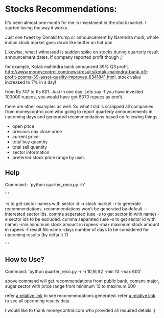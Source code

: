 Stocks Recommendations:
=======================	

It's been almost one month for me in investment in the stock market. I started loving the way it works. 

Just one tweet by Donald trump or announcement by Narendra modi, whole indian stock market goes down like butter on hot pan.

Likewise, what I witnessed is sudden spike on stocks during quarterly result announcement dates. If company reported profit though ;)

for example, Kotak mahindra bank announced 39% Q3 profit. http://www.moneycontrol.com/news/results/kotak-mahindra-bank-q3-profit-zooms-39-asset-quality-improves_8341841.html. stock value increased to 7% in a day!

from Rs 747 to Rs 801. Just in one day. Lets say If you have invested 100000 rupees, you would have got 8370 rupees as profit. 

there are other examples as well. So what I did is scrapped all companies from moneycontrol.com who going to report quarterly announcements in upcoming days and generated recommendations based on following things.

* open price
* previous day close price
* current price
* total buy quantity
* total sell quantity
* sector information
* preferred stock price range by user.


## Help

Command : 'python quarter_reco.py -h'

'''

-s   	to get sector names with sector id in stock market
-r   	to generate recommendations. recommendations won't be generated by default
-i   	interested sector ids. comma seperated (use -s to get sector id with name)
-e   	sector ids to be excluded. comma separated (use -s to get sector id with name)
-min 	minumum stock amount in rupees
-max 	maximum stock amount in rupees
-f   	result file name
-days 	number of days to be considered for upcoming results (by default 7)

'''

## How to Use?


Command: 'python quarter_reco.py -r -i 10,16,92 -min 10 -max 600'

above command will get recommendations from public bank, cement-major, sugar sector with price range from minimum 10 to maximum 600

refer [a relative link](recommended_stocks.csv) to see recommendations generated.
refer [a relative link](quarterly_result.csv) to see all upcoming results data

I would like to thank moneycontrol.com who provided all required details :) 




